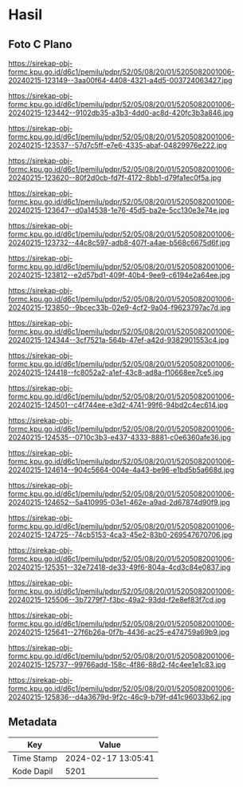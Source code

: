 # Hasil

## Foto C Plano

https://sirekap-obj-formc.kpu.go.id/d6c1/pemilu/pdpr/52/05/08/20/01/5205082001006-20240215-123149--3aa00f64-4408-4321-a4d5-003724063427.jpg

https://sirekap-obj-formc.kpu.go.id/d6c1/pemilu/pdpr/52/05/08/20/01/5205082001006-20240215-123442--9102db35-a3b3-4dd0-ac8d-420fc3b3a846.jpg

https://sirekap-obj-formc.kpu.go.id/d6c1/pemilu/pdpr/52/05/08/20/01/5205082001006-20240215-123537--57d7c5ff-e7e6-4335-abaf-04829976e222.jpg

https://sirekap-obj-formc.kpu.go.id/d6c1/pemilu/pdpr/52/05/08/20/01/5205082001006-20240215-123620--80f2d0cb-fd7f-4172-8bb1-d79fa1ec0f5a.jpg

https://sirekap-obj-formc.kpu.go.id/d6c1/pemilu/pdpr/52/05/08/20/01/5205082001006-20240215-123647--d0a14538-1e76-45d5-ba2e-5cc130e3e74e.jpg

https://sirekap-obj-formc.kpu.go.id/d6c1/pemilu/pdpr/52/05/08/20/01/5205082001006-20240215-123732--44c8c597-adb8-407f-a4ae-b568c6675d6f.jpg

https://sirekap-obj-formc.kpu.go.id/d6c1/pemilu/pdpr/52/05/08/20/01/5205082001006-20240215-123812--e2d57bd1-409f-40b4-9ee9-c6194e2a64ee.jpg

https://sirekap-obj-formc.kpu.go.id/d6c1/pemilu/pdpr/52/05/08/20/01/5205082001006-20240215-123850--9bcec33b-02e9-4cf2-9a04-f9623797ac7d.jpg

https://sirekap-obj-formc.kpu.go.id/d6c1/pemilu/pdpr/52/05/08/20/01/5205082001006-20240215-124344--3cf7521a-564b-47ef-a42d-9382901553c4.jpg

https://sirekap-obj-formc.kpu.go.id/d6c1/pemilu/pdpr/52/05/08/20/01/5205082001006-20240215-124418--fc8052a2-a1ef-43c8-ad8a-f10668ee7ce5.jpg

https://sirekap-obj-formc.kpu.go.id/d6c1/pemilu/pdpr/52/05/08/20/01/5205082001006-20240215-124501--c4f744ee-e3d2-4741-99f6-94bd2c4ec614.jpg

https://sirekap-obj-formc.kpu.go.id/d6c1/pemilu/pdpr/52/05/08/20/01/5205082001006-20240215-124535--0710c3b3-e437-4333-8881-c0e6360afe36.jpg

https://sirekap-obj-formc.kpu.go.id/d6c1/pemilu/pdpr/52/05/08/20/01/5205082001006-20240215-124614--904c5664-004e-4a43-be96-e1bd5b5a668d.jpg

https://sirekap-obj-formc.kpu.go.id/d6c1/pemilu/pdpr/52/05/08/20/01/5205082001006-20240215-124652--5a410995-03e1-462e-a9ad-2d67874d90f9.jpg

https://sirekap-obj-formc.kpu.go.id/d6c1/pemilu/pdpr/52/05/08/20/01/5205082001006-20240215-124725--74cb5153-4ca3-45e2-83b0-269547670706.jpg

https://sirekap-obj-formc.kpu.go.id/d6c1/pemilu/pdpr/52/05/08/20/01/5205082001006-20240215-125351--32e72418-de33-49f6-804a-4cd3c84e0837.jpg

https://sirekap-obj-formc.kpu.go.id/d6c1/pemilu/pdpr/52/05/08/20/01/5205082001006-20240215-125506--3b7279f7-f3bc-49a2-93dd-f2e8ef83f7cd.jpg

https://sirekap-obj-formc.kpu.go.id/d6c1/pemilu/pdpr/52/05/08/20/01/5205082001006-20240215-125641--27f6b26a-0f7b-4436-ac25-e474759a69b9.jpg

https://sirekap-obj-formc.kpu.go.id/d6c1/pemilu/pdpr/52/05/08/20/01/5205082001006-20240215-125737--99766add-158c-4f86-88d2-f4c4ee1e1c83.jpg

https://sirekap-obj-formc.kpu.go.id/d6c1/pemilu/pdpr/52/05/08/20/01/5205082001006-20240215-125836--d4a3679d-9f2c-46c9-b79f-d41c96033b62.jpg


## Metadata

| Key        | Value               |
| ---------- | ------------------- |
| Time Stamp | 2024-02-17 13:05:41 |
| Kode Dapil | 5201                |




